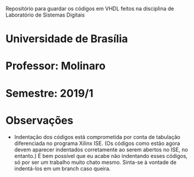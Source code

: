 Repositório para guardar os códigos em VHDL feitos na disciplina de Laboratório de Sistemas Digitais
# Universidade de Brasília
# Professor: Molinaro
# Semestre: 2019/1
# Observações
  - Indentação dos códigos está comprometida por conta de tabulação diferenciada no programa Xilinx ISE. (Os códigos como estão agora devem aparecer indentados corretamente ao serem abertos no ISE, no entanto.)
  É bem possível que eu acabe não indentando esses códigos, só por ser um trabalho muito chato mesmo. Sinta-se à vontade de indentá-los em um branch caso queira.
